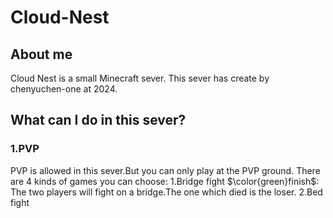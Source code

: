 # Cloud-Nest
## About me
Cloud Nest is a small Minecraft sever. This sever has create by chenyuchen-one at 2024.
## What can I do in this sever?
### 1.PVP
PVP is allowed in this sever.But you can only play at the PVP ground.
There are 4 kinds of games you can choose:
1.Bridge fight $\color{green}finish$:
The two players will fight on a bridge.The one which died is the loser.
2.Bed fight
